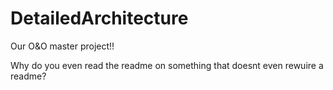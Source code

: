 # DetailedArchitecture
Our O&amp;O master project!!

Why do you even read the readme on something that doesnt even rewuire a readme?
